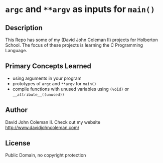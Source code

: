 # ``argc`` and ``**argv`` as inputs for ``main()``

## Description

This Repo has some of my (David John Coleman II) projects for Holberton School.
The focus of these projects is learning the C Programming Language.

## Primary Concepts Learned

* using arguments in your program
* prototypes of ``argc`` and ``**argv`` for ``main()``
* compile functions with unused variables using ``(void)`` or
``__attribute__((unused))``

## Author

David John Coleman II.	Check out my website http://www.davidjohncoleman.com/

## License

Public Domain, no copyright protection